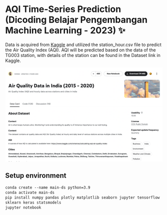 # AQI Time-Series Prediction (Dicoding Belajar Pengembangan Machine Learning - 2023) ✨

Data is acquired from <a href = 'https://www.kaggle.com/datasets/rohanrao/air-quality-data-in-india' target = 'blank'>Kaggle</a> and utilized the station_hour.csv file to predict the Air Quality Index (AQI). AQI will be predicted based on the data of the TG003 station, with details of the station can be found in the Dataset link in Kaggle.

<a href = 'https://www.kaggle.com/datasets/rohanrao/air-quality-data-in-india' target = 'blank'><img src = 'image.png'></a>


## Setup environment
```
conda create --name main-ds python=3.9
conda activate main-ds
pip install numpy pandas plotly matplotlib seaborn jupyter tensorflow sklearn keras statsmodels
jupyter notebook
```


